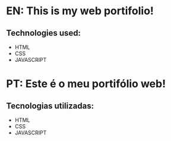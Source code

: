# EN: This is my web portifolio!

## Technologies used:
- HTML
- CSS
- JAVASCRIPT

# PT: Este é o meu portifólio web!

## Tecnologias utilizadas:
- HTML
- CSS
- JAVASCRIPT